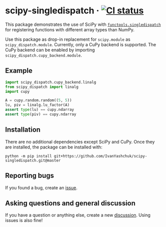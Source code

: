 # scipy-singledispatch &middot; [![CI status](https://github.com/ivanyashchuk/scipy-singledispatch/workflows/CI/badge.svg)](https://github.com/ivanyashchuk/scipy-singledispatch/actions?query=workflow%3AFEniCS+branch%3Amaster)

This package demonstrates the use of SciPy with [`functools.singledispatch`](https://docs.python.org/3/library/functools.html#functools.singledispatch) for registering functions with different array types than NumPy.

Use this package as drop-in replacement for `scipy.module` as `scipy_dispatch.module`. Currently, only a CuPy backend is supported.
The CuPy backend can be enabled by importing `scipy_dispatch.cupy_backend.module`.

## Example

```python
import scipy_dispatch.cupy_backend.linalg
from scipy_dispatch import linalg
import cupy

A = cupy.random.random((5, 5))
lu, piv = linalg.lu_factor(A)
assert type(lu) == cupy.ndarray
assert type(piv) == cupy.ndarray
```

## Installation
There are no additional dependencies except SciPy and CuPy. Once they are installed, the package can be installed with:

    python -m pip install git+https://github.com/IvanYashchuk/scipy-singledispatch.git@master

## Reporting bugs

If you found a bug, create an [issue].

[issue]: https://github.com/IvanYashchuk/scipy-singledispatch/issues/new

## Asking questions and general discussion

If you have a question or anything else, create a new [discussion]. Using issues is also fine!

[discussion]: https://github.com/IvanYashchuk/scipy-singledispatch/discussions/new
